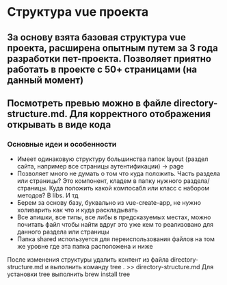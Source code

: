 # Структура vue проекта

## За основу взята базовая структура vue проекта, расширена опытным путем за 3 года разработки пет-проекта. Позволяет приятно работать в проекте с 50+ страницами (на данный момент)

## Посмотреть превью можно в файле directory-structure.md. Для корректного отображения открывать в виде кода

### Основные идеи и особенности
- Имеет одинаковую структуру большинства папок layout (раздел сайта, например все страницы аутентификации) -> page
- Позволяет много не думать о том что куда положить. Часть раздела или страницы? Это компонент, кладем в папку нужного раздела/страницы. Куда положить какой компосабл или класс с набором методов? В libs. И тд
- Берем за основу базу, буквально из vue-create-app, не нужно холиварить как что и куда раскладывать
- Все апишки, все типы, все либы в предсказуемых местах, можно почитать файл чтобы найти вдруг это уже кем то реализовано для данного раздела или страницы
- Папка shared используется для переиспользования файлов на том же уровне где эта папка расположена и ниже 

После изменения структуры удалить контент из файла directory-structure.md и выполнить команду tree . >> directory-structure.md
Для установки tree выполнить brew install tree